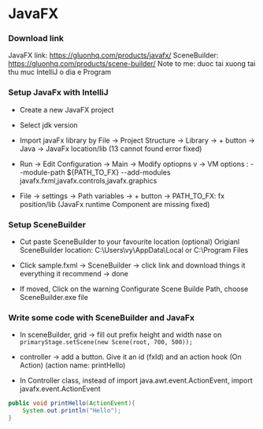 # JavaFX

### Download link

JavaFX link: https://gluonhq.com/products/javafx/
SceneBuilder: https://gluonhq.com/products/scene-builder/
Note to me: duoc tai xuong tai thu muc IntelliJ o dia e Program

### Setup JavaFx with IntelliJ

- Create a new JavaFX project
- Select jdk version

- Import javaFx library by File -> Project Structure -> Library -> + button -> Java -> JavaFx location/lib (13 cannot found error fixed)

- Run -> Edit Configuration -> Main -> Modify optiopns v -> VM options : --module-path ${PATH_TO_FX} --add-modules javafx.fxml,javafx.controls,javafx.graphics
- File -> settings -> Path variables -> + button -> PATH_TO_FX: fx position/lib
(JavaFx runtime Component are missing fixed)

### Setup SceneBuilder

- Cut paste SceneBuilder to your favourite location (optional)
Origianl SceneBuilder location: C:\Users\vy\AppData\Local or C:\Program Files

- Click sample.fxml -> SceneBuilder -> click link and download things it everything it recommend -> done

- If moved, Click on the warning Configurate Scene Builde Path, choose SceneBuilder.exe file

### Write some code with SceneBuilder and JavaFx

- In sceneBuilder, grid -> fill out prefix height and width nase on ```primaryStage.setScene(new Scene(root, 700, 500));```

- controller -> add a button. Give it an id (fxId) and an action hook (On Action) (action name: printHello)
- In Controller class, instead of import java.awt.event.ActionEvent, import javafx.event.ActionEvent
```java
public void printHello(ActionEvent){
	System.out.println("Hello");
}
```